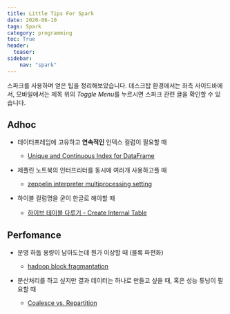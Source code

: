 ```yaml
---
title: Little Tips For Spark
date: 2020-06-10
tags: Spark
category: programming
toc: True
header:
  teaser: 
sidebar:
    nav: "spark"
---
```


스파크를 사용하며 얻은 팁을 정리해보았습니다. 데스크탑 환경에서는 좌측 사이드바에서, 모바일에서는 제목 위의 *Toggle Menu*를 누르시면 스파크 관련 글을 확인할 수 있습니다.

## Adhoc

* 데이터프레임에 고유하고 **연속적인** 인덱스 컬럼이 필요할 때
  * [Unique and Continuous Index for DataFrame](/programming/dataETL/#continuous-index)

* 제플린 노트북의 인터프리터를 동시에 여러개 사용하고플 때
  * [zeppelin interpreter multiprocessing setting](/programming/sparkStreaming/#zeppelin-settting)

* 하이블 컬럼명을 굳이 한글로 해야할 때
  * [하이브 테이블 다루기 - Create Internal Table](/programming/Hive_Table/#create-internal-table)

## Perfomance

* 분명 하둡 용량이 남아도는데 뭔가 이상할 때 (블록 파편화)
  * [hadoop block fragmantation](/programming/dataETL/#블록-파편화)

* 분산처리를 하고 싶지만 결과 데이터는 하나로 만들고 싶을 때, 혹은 성능 튜닝이 필요할 때
  * [Coalesce vs. Repartition](/programming/dataETL/#coalesce-repartition)
